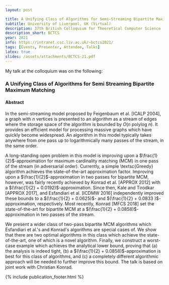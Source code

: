 ```yaml
---
layout: post

title: A Unifying Class of Algorithms for Semi-Streaming Bipartite Maximum Matching
subtitle: University of Liverpool, UK (Virtual)
description: 37th British Colloquium for Theoretical Computer Science
description_short: BCTCS
year: 2021
info: https://intranet.csc.liv.ac.uk/~bctcs2021/
tags: [Events, Presenter, Attendee, Talks]
latex: true
slides: /assets/attachments/BCTCS-21.pdf
---
```

My talk at the colloquium was on the following:

### A Unifying Class of Algorithms for Semi Streaming Bipartite Maximum Matching 
#### Abstract
In the semi-streaming model proposed by Feigenbaum et al. [ICALP 2004], a graph with $n$ vertices is presented to an algorithm as a stream of edges where the storage space of the algorithm is bounded by $O(n \textrm{ polylog } n)$. It provides an efficient model for processing massive graphs which have quickly become widespread. An algorithm in this model typically takes anywhere from one pass up to logarithmically many passes of the stream, in the same order. 

A long-standing open problem in this model is improving upon a $\frac{1}{2}$-approximation for maximum cardinality matching (MCM) in one pass of the stream (in adversarial order). Currently, a simple \textsc{Greedy} algorithm achieves the state-of-the-art approximation factor. Improving upon a $\frac{1}{2}$-approximation in two passes for bipartite MCM, however, was fairly recently achieved by Konrad et al. [APPROX 2012] with a $(\frac{1}{2} + 0.0192)$-approximation. Since then, Kale and Tirodkar [APPROX 2017], and Esfandiari et al. [ICDMW 2016] independently improved these bounds to a $(\frac{1}{2} + 0.0625)$- and $(\frac{1}{2} + 0.0833 )$-approximation, respectively. Most recently, Konrad [MFCS 2018] set the state-of-the-art for bipartite MCM at a $(\frac{1}{2} + 0.0858)$-approximation in two passes of the stream. 

We present a wider class of two-pass bipartite MCM algorithms which Esfandiari et al.'s and Konrad's algorithms are special cases of. We show that there are two optimal algorithms in this class which achieve the state-of-the-art, one of which is a novel algorithm. Finally, we construct a worst-case example which achieves the analytical lower bound, proving that (a) the analysis is indeed tight, (b) a $(\frac{1}{2} + 0.0858)$-approximation is best for this class of algorithms, and (c) a completely different algorithmic approach will be needed to further improve this bound. 
The talk is based on joint work with Christian Konrad. 


{% include publication_footer.html %}